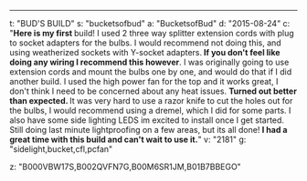 ---
t: "BUD'S BUILD"
s: "bucketsofbud"
a: "BucketsofBud"
d: "2015-08-24"
c: "<strong>Here is my first </strong>build! I used 2 three way splitter extension cords with plug to socket adapters for the bulbs. I would recommend not doing this, and using weatherized sockets with Y-socket adapters.<strong> If you don't feel like doing any wiring I recommend this however</strong>. I was originally going to use extension cords and mount the bulbs one by one, and would do that if I did another build. I used the high power fan for the top and it works great, I don't think I need to be concerned about any heat issues. <strong>Turned out better than expected. </strong>It was very hard to use a razor knife to cut the holes out for the bulbs, I would recommend using a dremel, which I did for some parts. I also have some side lighting LEDS im excited to install once I get started. Still doing last minute lightproofing on a few areas, but its all done! <strong>I had a great time with this build and can't wait to use it.</strong>"
v: "2181"
g: "sidelight,bucket,cfl,pcfan"

z: "B000VBW17S,B002QVFN7G,B00M6SR1JM,B01B7BBEGO"
